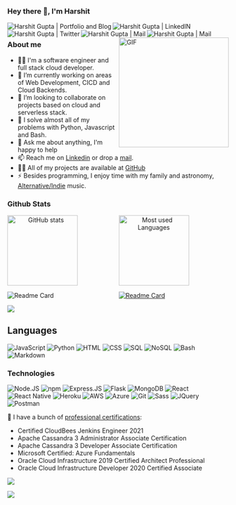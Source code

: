 ### Hey there :wave:, I'm Harshit

<a href="https://iharshit.site">
  <img align="left" alt="Harshit Gupta | Portfolio and Blog" src="https://img.shields.io/badge/Website-FFA500?style=for-the-badge&logo=web&logoColor=white" />
</a>
<a href="https://www.linkedin.com/in/harshit9715">
  <img align="left" alt="Harshit Gupta | LinkedIN" src="https://img.shields.io/badge/LinkedIn-0077B5?style=for-the-badge&logo=linkedin&logoColor=white" />
</a>
<a href="https://twitter.com/harshit9715">
  <img align="left" alt="Harshit Gupta | Twitter" src="https://img.shields.io/badge/Twitter-1DA1F2?style=for-the-badge&logo=twitter&logoColor=white" />
</a>
<a href="https://mail.google.com/mail/?view=cm&fs=1&tf=1&to=harshit9715@gmail.com">
  <img align="left" alt="Harshit Gupta | Mail" src="https://img.shields.io/badge/Gmail-D14836?style=for-the-badge&logo=gmail&logoColor=white" />
</a>
<a href="https://t.me/iam9715">
  <img align="left" alt="Harshit Gupta | Mail" src="https://img.shields.io/badge/Telegram-2CA5E0?style=for-the-badge&logo=telegram&logoColor=white" />
</a>
<br>
<img height=250 align="right" src="https://iharshit.site/images/avtar.gif" alt="GIF" />

### About me

- 🙋‍♂️ I'm a software engineer and full stack cloud developer.
- 🔭 I’m currently working on areas of Web Development, CICD and Cloud Backends.
- 👯 I’m looking to collaborate on projects based on cloud and serverless stack.
- :wrench: I solve almost all of my problems with Python, Javascript and Bash.
- 💬 Ask me about anything, I'm happy to help
- 📫 Reach me on [Linkedin](https://www.linkedin.com/in/harshit9715) or drop a [mail](https://mail.google.com/mail/?view=cm&fs=1&tf=1&to=harshit9715@gmail.com).
- 👨‍💻 All of my projects are available at [GitHub](https://github.com/harshit9715?tab=repositories)
- ⚡ Besides programming, I enjoy time with my family and astronomy, [Alternative/Indie](https://youtube.com/playlist?list=RDb8yuTJyXWmI) music.

### Github Stats

<p align="center">
    <img align="left" src="https://github-readme-stats.vercel.app/api?username=harshit9715&show_icons=true&count_private=true&include_all_commits=true&theme=react&hide=contribs" alt="GitHub stats"  height="160px"/>
    <img align="center" src="https://github-readme-stats.vercel.app/api/top-langs/?username=harshit9715&layout=compact&langs_count=7&theme=react" alt="Most used Languages" height="160px" />
</p>

<p align="center">
  <a href="https://github.com/harshit9715/blog">
    <img align="left" alt="Readme Card" src="https://github-readme-stats.vercel.app/api/pin/?username=harshit9715&repo=blog&theme=react" />
  </a>

  <a href="https://github.com/harshit9715/cdk-API-resume">
    <img align="center" alt="Readme Card" src="https://github-readme-stats.vercel.app/api/pin/?username=harshit9715&repo=cdk-API-resume&theme=react" />
  </a>
</p>

![](https://komarev.com/ghpvc/?username=harshit9715)
## Languages

![JavaScript](https://img.shields.io/badge/JavaScript-323330?&logo=javascript&logoColor=F7DF1E)
![Python](https://img.shields.io/badge/Python-14354C?&logo=python&logoColor=white)
![HTML](https://img.shields.io/badge/HTML5-E34F26?&logo=html5&logoColor=white)
![CSS](https://img.shields.io/badge/CSS3-1572B6?&logo=css3&logoColor=white)
![SQL](https://img.shields.io/badge/MySQL-00000F?&logo=mysql&logoColor=white)
![NoSQL](https://img.shields.io/badge/NoSQL-4EA94B?&logo=mongodb&logoColor=white)
![Bash](https://img.shields.io/badge/Shell_Script-121011?&logo=gnu-bash&logoColor=white)
![Markdown](https://img.shields.io/badge/Markdown-000000?&logo=markdown&logoColor=white)

### Technologies

![Node.JS](https://img.shields.io/badge/Node.js-43853D?&logo=node.js&logoColor=white)
![npm](https://img.shields.io/badge/npm-000?&logo=npm)
![Express.JS](https://img.shields.io/badge/Express.js-404D59?)
![Flask](https://img.shields.io/badge/Flask-000000?&logo=flask&logoColor=white)
![MongoDB](https://img.shields.io/badge/MongoDB-4EA94B?&logo=mongodb&logoColor=white)
![React](https://img.shields.io/badge/React-20232A?&logo=react&logoColor=61DAFB)
![React Native](https://img.shields.io/badge/React_Native-20232A?&logo=react&logoColor=61DAFB)
![Heroku](https://img.shields.io/badge/Heroku-430098?&logo=heroku&logoColor=white)
![AWS](https://img.shields.io/badge/Amazon_AWS-232F3E?&logo=amazon-aws&logoColor=white)
![Azure](https://img.shields.io/badge/Microsoft_Azure-0089D6?&logo=microsoft-azure&logoColor=white)
![Git](https://img.shields.io/badge/Git-000?&logo=git)
![Sass](https://img.shields.io/badge/Sass-000?&logo=sass)
![JQuery](https://img.shields.io/badge/JQuery-000?&logo=jquery)
![Postman](https://img.shields.io/badge/Postman-000?&logo=postman)

:scroll: I have a bunch of [professional certifications](https://www.youracclaim.com/users/harshit9715/badges):

- Certified CloudBees Jenkins Engineer 2021
- Apache Cassandra 3 Administrator Associate Certification
- Apache Cassandra 3 Developer Associate Certification
- Microsoft Certified: Azure Fundamentals
- Oracle Cloud Infrastructure 2019 Certified Architect Professional
- Oracle Cloud Infrastructure Developer 2020 Certified Associate

[![](https://img.shields.io/website-up-down-green-red/http/monip.org.svg)](http://iharshit.site)

![](https://hit.yhype.me/github/profile?user_id=55243567)
